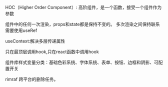 HOC（Higher Order Component）: 高阶组件，是一个函数，接受一个组件作为参数

组件中的任何一次渲染，props和state都是保持不变的。  多次渲染之间保持联系需要使用useRef

useContext:解决多层传递属性

只在最顶层调用hook,只在react函数中调用hook

组件库样式变量分类：基础色彩系统、字体系统、表单、按钮、边框和阴影、可配置开关

rimraf  跨平台的删除任务。